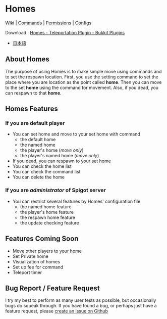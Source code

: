 # Homes

[Wiki](./wiki) | [Commands](./wiki/Commands) | [Permissions](./wiki/Permissions) | [Configs](./wiki/Configs)

Download : [Homes - Teleportation Plugin - Bukkit Plugins](https://dev.bukkit.org/projects/homes-teleportation-plugin)

- [日本語](./README_JA.md)

## About Homes

The purpose of using Homes is to make simple move using commands and to set the respawn location. First, you use the setting command to set the place where you are location as the point called **home**. Then you can move to the set **home** using the command for movement. Also, if you dead, you can respawn to that **home**.

## Homes Features

### If you are default player

- You can set home and move to your set home with command
    - the default home
    - the named home
    - the player's home (_move only_)
    - the player's named home (_move only_)
- If you dead, you can respawn to your set home
- You can check the home list
- You can check the command list
- You can delete the home

### If you are _administrator_ of Spigot server

- You can restrict several features by Homes' configuration file
    - the named home feature
    - the player's home feature
    - the respawn home feature
    - the update checking feature

## Features Coming Soon

- Move other players to your home
- Set Private home
- Visualization of homes
- Set up fee for command
- Teleport timer

## Bug Report / Feature Request

I try my best to perform as many user tests as possible, but occasionally bugs do squeak through. If you have found a bug, or perhaps just have a feature request, please [create an issue on Github](./issues)
